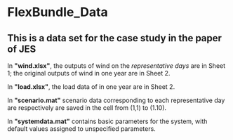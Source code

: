 # FlexBundle_Data
This is a data set for the case study in the paper of JES
---

In **"wind.xlsx"**, the outputs of wind on the *representative days* are in Sheet 1; the original outputs of wind in one year are in Sheet 2.

In **"load.xlsx"**, the load data of in one year are in Sheet 2.

In **"scenario.mat"**  scenario data corresponding to each representative day are respectively are saved in the cell from (1,1) to (1.10).

In **"systemdata.mat"** contains basic parameters for the system, with default values assigned to unspecified parameters.
